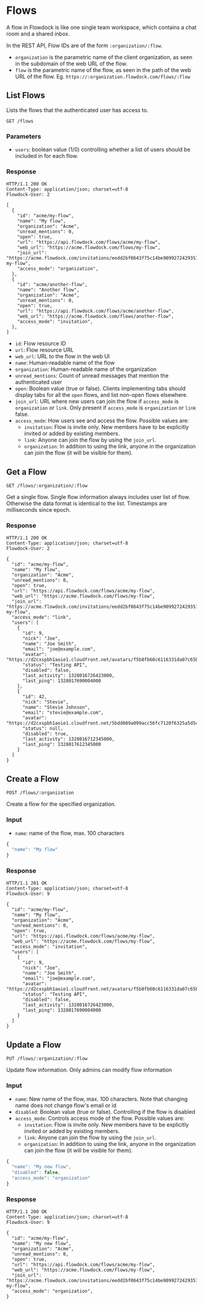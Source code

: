 # Flows

A flow in Flowdock is like one single team workspace, which contains a chat room and a shared inbox.

In the REST API, Flow IDs are of the form `:organization/:flow`.

* `organization` is the parametric name of the client organization, as seen in the subdomain of the web URL of the flow.
* `flow` is the parametric name of the flow, as seen in the path of the web URL of the flow. Eg. `https://:organization.flowdock.com/flows/:flow`

## List Flows
Lists the flows that the authenticated user has access to.

```
GET /flows
```

### Parameters

* `users`: boolean value (1/0) controlling whether a list of users should be included in for each flow.

### Response
```
HTTP/1.1 200 OK
Content-Type: application/json; charset=utf-8
Flowdock-User: 2
```
```
[
  {
    "id": "acme/my-flow",
    "name": "My flow",
    "organization": "Acme",
    "unread_mentions": 0,
    "open": true,
    "url": "https://api.flowdock.com/flows/acme/my-flow",
    "web_url": "https://acme.flowdock.com/flows/my-flow",
    "join_url": "https://acme.flowdock.com/invitations/eedd2bf0643f75c14be9099272429351c7132a71-my-flow",
    "access_mode": "organization",
  },
  {
    "id": "acme/another-flow",
    "name": "Another flow",
    "organization": "Acme",
    "unread_mentions": 0,
    "open": true,
    "url": "https://api.flowdock.com/flows/acme/another-flow",
    "web_url": "https://acme.flowdock.com/flows/another-flow",
    "access_mode": "invitation",
  },
]
```

* `id`: Flow resource ID
* `url`: Flow resource URL
* `web_url`: URL to the flow in the web UI
* `name`: Human-readable name of the flow
* `organization`: Human-readable name of the organization
* `unread_mentions`: Count of unread messages that mention the authenticated user
* `open`: Boolean value (true or false). Clients implementing tabs should display tabs for all the `open` flows, and list non-open flows elsewhere.
* `join_url`: URL where new users can join the flow if `access_mode` is `organization` or `link`. Only present if `access_mode` is `organization` or `link` false.
* `access_mode`: How users see and access the flow. Possible values are:
    - `invitation`: Flow is invite only. New members have to be explicitly invited or added by existing members.
    - `link`: Anyone can join the flow by using the `join_url`.
    - `organization`: In addition to using the link, anyone in the organization can join the flow (it will be visible for them).

## Get a Flow
```
GET /flows/:organization/:flow
```
Get a single flow. Single flow information always includes user list of flow. Otherwise the data format is identical to the list. Timestamps are milliseconds since epoch.

### Response
```
HTTP/1.1 200 OK
Content-Type: application/json; charset=utf-8
Flowdock-User: 2
```
```
{
  "id": "acme/my-flow",
  "name": "My flow",
  "organization": "Acme",
  "unread_mentions": 0,
  "open": true,
  "url": "https://api.flowdock.com/flows/acme/my-flow",
  "web_url": "https://acme.flowdock.com/flows/my-flow",
  "join_url": "https://acme.flowdock.com/invitations/eedd2bf0643f75c14be9099272429351c7132a71-my-flow",
  "access_mode": "link",
  "users": [
    {
      "id": 9,
      "nick": "Joe",
      "name": "Joe Smith",
      "email": "joe@example.com",
      "avatar": "https://d2cxspbh1aoie1.cloudfront.net/avatars/f5b8fb60c6116331da07c65b96a8a1d1/",
      "status": "Testing API",
      "disabled": false,
      "last_activity": 1328016726423000,
      "last_ping": 1328017690004000
    },
    {
      "id": 42,
      "nick": "Stevie",
      "name": "Stevie Johnson",
      "email": "stevie@example.com",
      "avatar": "https://d2cxspbh1aoie1.cloudfront.net/5bdd089a099acc56fc7120f6325a5d5c/",
      "status": null,
      "disabled": true,
      "last_activity": 1328016712345000,
      "last_ping": 1328017612345000
    }
  ]
}
```

## Create a Flow
```
POST /flows/:organization
```
Create a flow for the specified organization.

### Input

* `name`: name of the flow, max. 100 characters

```javascript
{
  "name": "My flow"
}
```

### Response
```
HTTP/1.1 201 OK
Content-Type: application/json; charset=utf-8
Flowdock-User: 9
```
```
{
  "id": "acme/my-flow",
  "name": "My flow",
  "organization": "Acme",
  "unread_mentions": 0,
  "open": true,
  "url": "https://api.flowdock.com/flows/acme/my-flow",
  "web_url": "https://acme.flowdock.com/flows/my-flow",
  "access_mode": "invitation",
  "users": [
    {
      "id": 9,
      "nick": "Joe",
      "name": "Joe Smith",
      "email": "joe@example.com",
      "avatar": "https://d2cxspbh1aoie1.cloudfront.net/avatars/f5b8fb60c6116331da07c65b96a8a1d1/",
      "status": "Testing API",
      "disabled": false,
      "last_activity": 1328016726423000,
      "last_ping": 1328017690004000
    }
  ]
}
```

## Update a Flow
```
PUT /flows/:organization/:flow
```
Update flow information. Only admins can modify flow information

### Input

* `name`: New name of the flow, max. 100 characters. Note that changing name does not change flow's email or id
* `disabled`: Boolean value (true or false). Controlling if the flow is disabled
* `access_mode`: Controls access mode of the flow. Possible values are:
    - `invitation`: Flow is invite only. New members have to be explicitly invited or added by existing members.
    - `link`: Anyone can join the flow by using the `join_url`.
    - `organization`: In addition to using the link, anyone in the organization can join the flow (it will be visible for them).

```javascript
{
  "name": "My new flow",
  "disabled": false,
  "access_mode": "organization"
}
```
### Response
```
HTTP/1.1 200 OK
Content-Type: application/json; charset=utf-8
Flowdock-User: 9
```
```
{
  "id": "acme/my-flow",
  "name": "My new flow",
  "organization": "Acme",
  "unread_mentions": 0,
  "open": true,
  "url": "https://api.flowdock.com/flows/acme/my-flow",
  "web_url": "https://acme.flowdock.com/flows/my-flow",
  "join_url": "https://acme.flowdock.com/invitations/eedd2bf0643f75c14be9099272429351c7132a71-my-flow",
  "access_mode": "organization",
}
```
